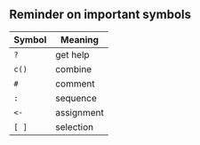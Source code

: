 ---
---

## Reminder on important symbols

| Symbol  | Meaning    |
| ------- | ---------  |
| `?`     | get help   |
| `c()`   | combine    |
| `#`     | comment    |
| `:`     | sequence   |
| `<-`    | assignment |
| `[ ]`   | selection  |
